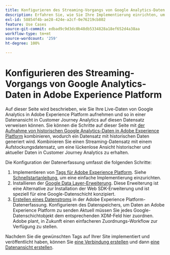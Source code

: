 ```yaml
---
title: Konfigurieren des Streaming-Vorgangs von Google Analytics-Daten in Adobe Experience Platform
description: Erfahren Sie, wie Sie Ihre Implementierung einrichten, um eine Google-Datenschicht nach Adobe Experience Platform zu senden.
exl-id: 58854f4b-ae28-424e-a2cf-0e76219cb802
feature: Use Cases
source-git-commit: edbad9c9d3dc0b48db5334828a18ef652d4a38aa
workflow-type: tm+mt
source-wordcount: '259'
ht-degree: 100%

---
```


# Konfigurieren des Streaming-Vorgangs von Google Analytics-Daten in Adobe Experience Platform

Auf dieser Seite wird beschrieben, wie Sie Ihre Live-Daten von Google Analytics in Adobe Experience Platform aufnehmen und so in einer Datenansicht in Customer Journey Analytics auf diesen Datensatz verweisen können. Sie können die Schritte auf dieser Seite mit [der Aufnahme von historischen Google Analytics-Daten in Adobe Experience Platform](backfill.md) kombinieren, wodurch ein Datensatz mit historischen Daten generiert wird. Kombinieren Sie einen Streaming-Datensatz mit einem Aufstockungsdatensatz, um eine lückenlose Ansicht historischer und aktueller Daten in Customer Journey Analytics zu erhalten.

Die Konfiguration der Datenerfassung umfasst die folgenden Schritte:

1. Implementieren von [Tags für Adobe Experience Platform](https://experienceleague.adobe.com/docs/experience-platform/tags/home.html?lang=de). Siehe [Schnellstartanleitung](https://experienceleague.adobe.com/docs/experience-platform/tags/get-started/quick-start.html?lang=de), um eine einfache Implementierung einzurichten.
1. Installieren der [Google Data Layer-Erweiterung](https://experienceleague.adobe.com/docs/experience-platform/tags/extensions/adobe/google-data-layer/overview.html?lang=de). Diese Erweiterung ist eine Alternative zur Installation der Web SDK-Erweiterung und ist speziell für eine Google-Datenschicht konzipiert.
1. [Erstellen eines Datenstroms](https://experienceleague.adobe.com/docs/experience-platform/edge/datastreams/overview.html?lang=de) in der Adobe Experience Platform-Datenerfassung. Konfigurieren des Datenspeichers, um Daten an Adobe Experience Platform zu senden Aktuell müssen Sie jedes Google-Datenschichtobjekt dem entsprechenden XDM-Feld hier zuordnen. Adobe plant, in Zukunft einen einfacheren Zuordnungs-Workflow zur Verfügung zu stellen.

Nachdem Sie die gewünschten Tags auf Ihrer Site implementiert und veröffentlicht haben, können Sie [eine Verbindung erstellen](/help/connections/create-connection.md) und dann [eine Datenansicht erstellen](/help/data-views/create-dataview.md).
